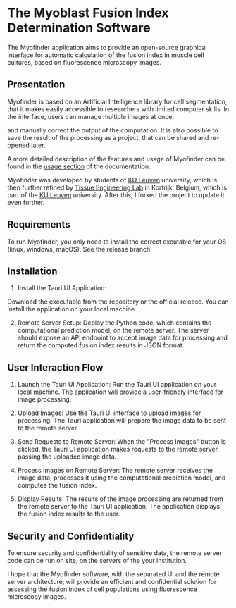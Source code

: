 The Myoblast Fusion Index Determination Software
================================================

The Myofinder application aims to provide an open-source graphical interface 
for automatic calculation of the fusion index in muscle cell cultures, based on 
fluorescence microscopy images.

Presentation
------------

Myofinder is based on an Artificial Intelligence library for cell segmentation, 
that it makes easily accessible to researchers with limited computer skills.
In the interface, users can manage multiple images at once, 
<!-- adjust processing parameters,  -->
and manually correct the output of the computation. It is also 
possible to save the result of the processing as a project, that can be shared 
and re-opened later.

A more detailed description of the features and usage of Myofinder can be found 
in the 
[usage section](https://tissueengineeringlab.github.io/Myofinder/usage.html)
of the documentation.

Myofinder was developed by students of [KU Leuven](https://www.kuleuven.be/kuleuven/) university, which is then further refined by [Tissue Engineering Lab](https://tissueengineering.kuleuven-kulak.be/) in Kortrijk, Belgium, which is part of the [KU Leuven](https://www.kuleuven.be/kuleuven/) university. After this, I forked the project to update it even further. 

Requirements
------------

To run Myofinder, you only need to install the correct excutable for your OS (linux, windows, macOS). 
See the release branch. 

Installation
------------

1. Install the Tauri UI Application: 

Download the executable from the repository or the official release. You can install the application on your local machine.

2. Remote Server Setup: Deploy the Python code, which contains the computational prediction model, on the remote server. The server should expose an API endpoint to accept image data for processing and return the computed fusion index results in JSON format.

User Interaction Flow
---------------------

1. Launch the Tauri UI Application: Run the Tauri UI application on your local machine. The application will provide a user-friendly interface for image processing.

2. Upload Images: Use the Tauri UI interface to upload images for processing. The Tauri application will prepare the image data to be sent to the remote server.

3. Send Requests to Remote Server: When the "Process Images" button is clicked, the Tauri UI application makes requests to the remote server, passing the uploaded image data.

4. Process Images on Remote Server: The remote server receives the image data, processes it using the computational prediction model, and computes the fusion index.

5. Display Results: The results of the image processing are returned from the remote server to the Tauri UI application. The application displays the fusion index results to the user.

Security and Confidentiality
----------------------------

To ensure security and confidentiality of sensitive data, the remote server code can be run on site, on the servers of the your institution.  

I hope that the Myofinder software, with the separated UI and the remote server architecture, will provide an efficient and confidential solution for assessing the fusion index of cell populations using fluorescence microscopy images.
